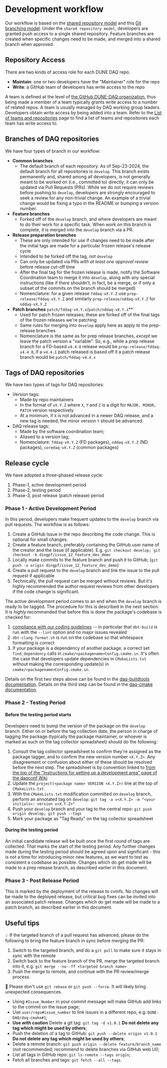 # Development workflow

Our workflow is based on the [shared repository model](https://docs.github.com/en/github/collaborating-with-issues-and-pull-requests/about-collaborative-development-models) and this [Git branching model](https://nvie.com/posts/a-successful-git-branching-model/). Under the `shared repository model`, developers are granted push access to a single shared repository. Feature branches are created when specific changes need to be made, and merged into a shared branch when approved.

## Repository Access

There are two kinds of access role for each DUNE DAQ repo.

* **Maintain**: one or two developers have the "Maintainer" role for the repo
* **Write**: a GitHub team of developers has write access to the repo

A team is defined at the level of [the GitHub DUNE-DAQ organization](https://github.com/DUNE-DAQ), thus being made a member of a team typically grants write access to a number of related repos. A team is usually managed by DAQ working group leaders. Developers obtain write access by being added into a team. Refer to the [List of teams and repositories](team_repos.md) page to find a list of teams and repositories each team has write access to.

## Branches of DAQ repositories

We have four types of branch in our workflow:

* **Common branches** 
    * The default branch of each repository. As of Sep-23-2024, the default branch for all repositories is `develop`. This branch exists permanently and, shared among all developers, is not generally meant to be worked on (i.e., committed to) directly; it can only be updated via Pull Requests (PRs). While we do not require reviews before pushing to `develop`, developers are strongly encouraged to seek a review for any non-trivial change. An example of a trivial change would be fixing a typo in the README or bumping a version number.    
* **Feature branches**
    * Forked off of the `develop` branch, and where developers are meant to do their work for a specific task. When work on this branch is complete, it is merged into the `develop` branch via a PR.  
* **Release preparation branches** 
    * These are only intended for use if changes need to be made after the initial tags are made for a particular frozen release's release cycle
    * Intended to be forked off the tag, _not_ `develop`
    * Can only be updated via PRs _with at least one approval review_ before release cut-off time 
    * After the final tag for the frozen release is made, notify the Software Coordination team to merge it into `develop`, along with any special instructions (like if there shouldn't, in fact, be a merge, or if only a subset of the commits on the branch should be merged)
    * Nomenclature: for a given release `fddaq-vX.Y.Z` use `prep-release/fddaq-vX.Y.Z` and similarly `prep-release/nddaq-vX.Y.Z` for `nddaq-vX.Y.Z`
* **Patch branches**  `patch/fddaq-vX.Y.x`/`patch/nddaq-vX.Y.x`**
    * Used for patch frozen releases; these are forked off of the final tags of the frozen releases we're patching
    * Same rules for merging into `develop` apply here as apply to the prep-release branches
    * Nomenclature is the same as for prep release branches, _except_ we leave the patch version a "variable". So, e.g., while a prep release branch for a FD-based `v4.4.0` release would be `prep-release/fddaq-v4.4.0`, if a `v4.4.1` patch released is based off it a patch release branch would be `patch/fddaq-v4.4.x`

## Tags of DAQ repositories

We have two types of tags for DAQ repositories:

* Version tags: 
    * Made by repo maintainers
    * In the format of `vX.Y.Z` where `X`, `Y` and `Z` is a digit for `MAJOR, MINOR, PATCH` version respectively
    * At a minimum, if `X` is not advanced in a newer DAQ release, and a new tag is needed, the minor version `Y` should be advanced.
* DAQ release tags: 
    * Made by the software coordination team;
    * Aliased to a version tag;
    * Nomenclature: `fddaq-vX.Y.Z` (FD packages), `nddaq-vX.Y.Z` (ND packages), `coredaq-vX.Y.Z` (common packages) 

## Release cycle 

We have adopted a three-phased release cycle:
1. Phase-1, active development period
2. Phase-2, testing period
3. Phase-3, post release (patch release) period

### Phase 1 - Active Development Period
 
In this period, developers make frequent updates to the `develop` branch via pull requests. The workflow is as follows:

1. Create a GitHub Issue in the repo describing the code change. This is optional for small changes.
2. Create a feature branch, preferably containing the GitHub user name of the creator and the Issue (if applicable). E.g. `git checkout develop; git checkout -b dingpf/issue_12_feature_dev_demo`
3. Locally make commits to the feature branch and push it to GitHub; (`git push -u origin dingpf/issue_12_feature_dev_demo`)
4. Create a pull request to the `develop` branch and link the issue to the pull request if applicable
5. Technically, the pull request can be merged without reviews. But it's highly recommended the author request reviews from other developers if the code change is significant.

The active development period comes to an end when the `develop` branch is ready to be tagged. The procedure for this is described in the next section. It is _highly_ recommended that before this is done the package's codebase is checked for:

1. [compliance with our coding guidelines](https://dune-daq-sw.readthedocs.io/en/latest/packages/styleguide/) -- in particular that `dbt-build` is run with the `--lint` option and no major issues revealed
2. `dbt-clang-format.sh` is run on the codebase so that whitespace formatting is correct
3. If your package is a dependency of another package, a correct set `find_dependency` calls in `cmake/<packagename>Config.cmake.in`. It's often the case that developers update dependencies in `CMakeLists.txt` without making the corresponding update(s) in `cmake/<packagename>Config.cmake.in`.

Details on the first two steps above can be found in the [daq-buildtools documentation](https://dune-daq-sw.readthedocs.io/en/latest/packages/daq-buildtools/#useful-build-options). Details on the third step can be found in the [daq-cmake documentation](https://dune-daq-sw.readthedocs.io/en/latest/packages/daq-cmake/#installing-your-project-as-a-local-package).


### Phase 2 - Testing Period

#### Before the testing period starts

Developers need to bump the version of the package on the `develop` branch. Either on or before the tag collection date, the person in charge of tagging the package (typically the package maintainer, or whoever is marked as such on the tag collector spreadsheet) should do the following:
1. Consult the tag collector spreadsheet to confirm they're assigned as the package tagger, and to confirm the new version number `<X.Y.Z>`. Any disagreement or confusion about either of these should be resolved before the next step. The spreadsheet is by convention linked to [from the top of the "Instructions for setting up a development area" page of the daqconf Wiki](https://github.com/DUNE-DAQ/daqconf/wiki/Instructions-for-setting-up-a-development-software-area)
2. Update the `project(<package name> VERSION <X.Y.Z>)` line at the top of `CMakeLists.txt`.
3. With the `CMakeLists.txt` modification committed on `develop` branch, perform an annotated tag on `develop`: `git tag -a v<X.Y.Z> -m "<your initials>: version v<X.Y.Z>"`
4. Push your `develop` branch and your tag to the central repo: `git push origin develop; git push --tags`
5. Mark your package as "Tag Ready" on the tag collector spreadsheet

#### During the testing period

An initial candidate release will be built once the first round of tags are collected. That marks the start of the testing period. Any further changes made during the testing period should be agreed upon and significant - this is not a time for introducing minor new features, as we want to test as consistent a codebase as possible. Changes which do get made will be made to a prep release branch, as described earlier in this document. 

### Phase 3 - Post Release Period

This is marked by the deployment of the release to cvmfs. No changes will be made to the deployed release, but critical bug fixes can be invited into an associated patch release. Changes which do get made will be made to a patch branch, as described earlier in this document. 



## Useful tips


💡 If the targeted branch of a pull request has advanced, please do the following to bring the feature branch in sync before merging the PR:
1. Switch to the targeted branch, and do a `git pull` to make sure it stays in sync with the remote
2. Switch back to the feature branch of the PR, merge the targeted branch into it, e.g. `git merge --no--ff <targeted branch name>`
3. Push the merge to remote, and continue with the PR review/merge process.

:red_circle: Please don't use `git rebase` or `git push --force`. It will likely bring unexpected consequences.

* Using `#Issue_Number` in your commit message will make GitHub add links to the commit on the issue page;
* Use `user/repo#issue_number` to link issues in a different repo, e.g. `DUNE-DAQ/daq-cmake#1`;
* **Use with caution** Delete a git tag: `git tag -d v1.0.1` **Do not delete any tag which might be used by others**;
* Push the deletion of a tag to GitHub: `git push --delete origin v1.0.1` **Do not delete any tag which might be used by others**;
* Delete a remote branch: `git push origin --delete feature/branch_name` (not recommended; recommend to delete branches via GitHub web UI);
* List all tags in GitHub repo: `git ls-remote --tags origin`;
* Fetch all branches and tags: `git fetch --all --tags`.

<!---
## Screenshots of some examples

### Repository access

![repo-access](https://i.imgur.com/ddLJeif.png)

### Branch settings

![branch-settings](https://i.imgur.com/WbBJB86.png)

### Branch protection rules

![branch-protection-rules](https://i.imgur.com/NMp0vMU.png)

### Managing branches

![managing-branches](https://i.imgur.com/d25W5er.png)

### View Network Graph

![network-graph](https://i.imgur.com/ogmjKYr.png)
--->
